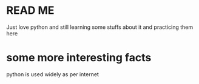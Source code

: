 # READ ME

Just love python and still learning some stuffs about it and practicing them here


# some more interesting facts

python is used widely as per internet